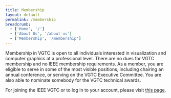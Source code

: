 ```yaml
---
title: Membership
layout: default
permalink: /membership
breadcrumb:
  - ['Home', '/']
  - ['About Us', '/about-us']
  - ['Membership', '/membership']
---
```


Membership in VGTC is open to all individuals interested in visualization and computer graphics at a professional level. There are no dues for VGTC membership and no IEEE membership requirements. As a member, you are eligible to serve in some of the most visible positions, including chairing an annual conference, or serving on the VGTC Executive Committee. You are also able to nominate somebody for the VGTC technical awards.

For joining the IEEE VGTC or to log in to your account, please visit [this page](https://www.computer.org/membership/join).
